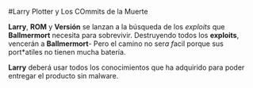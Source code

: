 
#Larry Plotter y Los COmmits de la Muerte

**Larry**, **ROM** y **Versión** se lanzan a la búsqueda de los *exploits* que
**Ballmermort** necesita para sobrevivir.
Destruyendo todos los **exploits**, vencerán a **Ballmermort**-
Pero el camino no ser*a f*acil porque sus port*atiles no tienen mucha batería.


**Larry** deberá usar todos los conocimientos que ha adquirido para
poder entregar el producto sin malware.
